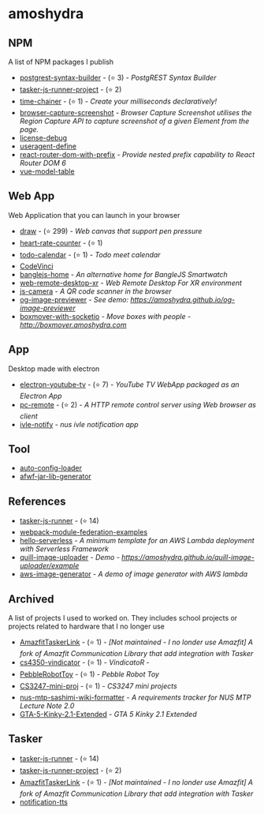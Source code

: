 # amoshydra

<!-- START:projects -->


## NPM

A list of NPM packages I publish

- [postgrest-syntax-builder](https://github.com/amoshydra/postgrest-syntax-builder) - (⭐ 3) - *PostgREST Syntax Builder*
- [tasker-js-runner-project](https://github.com/amoshydra/tasker-js-runner-project) - (⭐ 2)
- [time-chainer](https://github.com/amoshydra/time-chainer) - (⭐ 1) - *Create your milliseconds declaratively!*
- [browser-capture-screenshot](https://github.com/amoshydra/browser-capture-screenshot) - *Browser Capture Screenshot utilises the Region Capture API to capture screenshot of a given Element from the page.*
- [license-debug](https://github.com/amoshydra/license-debug)
- [useragent-define](https://github.com/amoshydra/useragent-define)
- [react-router-dom-with-prefix](https://github.com/amoshydra/react-router-dom-with-prefix) - *Provide nested prefix capability to React Router DOM 6*
- [vue-model-table](https://github.com/amoshydra/vue-model-table)


## Web App

Web Application that you can launch in your browser

- [draw](https://github.com/amoshydra/draw) - (⭐ 299) - *Web canvas that support pen pressure*
- [heart-rate-counter](https://github.com/amoshydra/heart-rate-counter) - (⭐ 1)
- [todo-calendar](https://github.com/amoshydra/todo-calendar) - (⭐ 1) - *Todo meet calendar*
- [CodeVinci](https://github.com/amoshydra/CodeVinci)
- [banglejs-home](https://github.com/amoshydra/banglejs-home) - *An alternative home for BangleJS Smartwatch*
- [web-remote-desktop-xr](https://github.com/amoshydra/web-remote-desktop-xr) - *Web Remote Desktop For XR environment*
- [js-camera](https://github.com/amoshydra/js-camera) - *A QR code scanner in the browser*
- [og-image-previewer](https://github.com/amoshydra/og-image-previewer) - *See demo: https://amoshydra.github.io/og-image-previewer*
- [boxmover-with-socketio](https://github.com/amoshydra/boxmover-with-socketio) - *Move boxes with people - http://boxmover.amoshydra.com*


## App

Desktop made with electron

- [electron-youtube-tv](https://github.com/amoshydra/electron-youtube-tv) - (⭐ 7) - *YouTube TV WebApp packaged as an Electron App*
- [pc-remote](https://github.com/amoshydra/pc-remote) - (⭐ 2) - *A HTTP remote control server using Web browser as client*
- [ivle-notify](https://github.com/amoshydra/ivle-notify) - *nus ivle notification app*


## Tool



- [auto-config-loader](https://github.com/amoshydra/auto-config-loader)
- [afwf-jar-lib-generator](https://github.com/amoshydra/afwf-jar-lib-generator)


## References



- [tasker-js-runner](https://github.com/amoshydra/tasker-js-runner) - (⭐ 14)
- [webpack-module-federation-examples](https://github.com/amoshydra/webpack-module-federation-examples)
- [hello-serverless](https://github.com/amoshydra/hello-serverless) - *A minimum template for an AWS Lambda deployment with Serverless Framework*
- [quill-image-uploader](https://github.com/amoshydra/quill-image-uploader) - *Demo - https://amoshydra.github.io/quill-image-uploader/example*
- [aws-image-generator](https://github.com/amoshydra/aws-image-generator) - *A demo of image generator with AWS lambda*


## Archived

A list of projects I used to worked on. They includes school projects or projects related to hardware that I no longer use

- [AmazfitTaskerLink](https://github.com/amoshydra/AmazfitTaskerLink) - (⭐ 1) - *[Not maintained - I no londer use Amazfit] A fork of Amazfit Communication Library that add integration with Tasker*
- [cs4350-vindicator](https://github.com/amoshydra/cs4350-vindicator) - (⭐ 1) - *VindicatoR -*
- [PebbleRobotToy](https://github.com/amoshydra/PebbleRobotToy) - (⭐ 1) - *Pebble Robot Toy*
- [CS3247-mini-proj](https://github.com/amoshydra/CS3247-mini-proj) - (⭐ 1) - *CS3247 mini projects*
- [nus-mtp-sashimi-wiki-formatter](https://github.com/amoshydra/nus-mtp-sashimi-wiki-formatter) - *A requirements tracker for NUS MTP Lecture Note 2.0*
- [GTA-5-Kinky-2.1-Extended](https://github.com/amoshydra/GTA-5-Kinky-2.1-Extended) - *GTA 5 Kinky 2.1 Extended*


## Tasker



- [tasker-js-runner](https://github.com/amoshydra/tasker-js-runner) - (⭐ 14)
- [tasker-js-runner-project](https://github.com/amoshydra/tasker-js-runner-project) - (⭐ 2)
- [AmazfitTaskerLink](https://github.com/amoshydra/AmazfitTaskerLink) - (⭐ 1) - *[Not maintained - I no londer use Amazfit] A fork of Amazfit Communication Library that add integration with Tasker*
- [notification-tts](https://github.com/amoshydra/notification-tts)

<!-- END:projects -->
